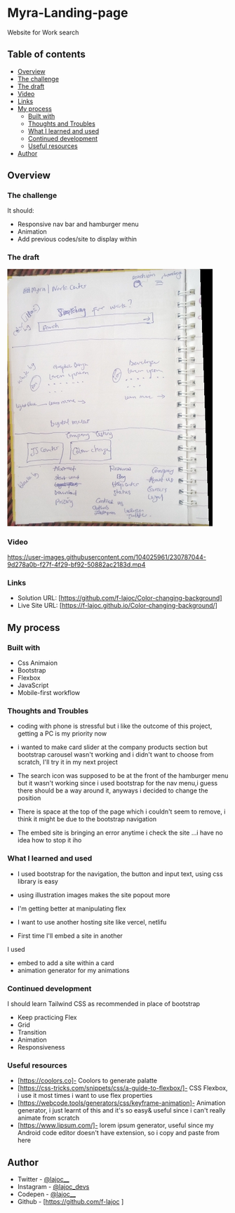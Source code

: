 # Myra-Landing-page
Website for Work search

## Table of contents

- [Overview](#overview)
 - [The challenge](#the-challenge)
  - [The draft](#the-draft)
  - [Video](#video)
  - [Links](#links)
- [My process](#my-process)
  - [Built with](#built-with)
  - [Thoughts and Troubles](#thoughts-and-troubles)
  - [What I learned and used](#what-i-learned-and-used)
  - [Continued development](#continued-development)
  - [Useful resources](#useful-resources)
- [Author](#author)

## Overview

### The challenge


It should:

- Responsive nav bar and hamburger menu
- Animation
- Add previous codes/site to display within 


### The draft

![draft](images/draft.jpg)

### Video 


https://user-images.githubusercontent.com/104025961/230787044-9d278a0b-f27f-4f29-bf92-50882ac2183d.mp4



### Links

- Solution URL: [https://github.com/f-lajoc/Color-changing-background] 
- Live Site URL: [https://f-lajoc.github.io/Color-changing-background/]

## My process

### Built with

- Css Animaion
- Bootstrap
- Flexbox
- JavaScript
- Mobile-first workflow


### Thoughts and Troubles
- coding with phone is stressful but i like the outcome of this project, getting a PC is my priority now

- i wanted to make card slider at the company products section but bootstrap carousel wasn't working and i didn't want to choose from scratch, I'll try it in my next project

- The search icon was supposed to be at the front of the hamburger menu but it wasn't working since i used bootstrap for the nav menu,i guess there should be a way around it, anyways i decided to change the position

- There is space at the top of the page which i couldn't seem to remove, i think it might be due to the bootstrap navigation 

- The embed site is bringing an error anytime i check the site ...i have no idea how to stop it iho

### What I learned and used

- I used bootstrap for the navigation, the button and input text, using css library is easy

- using illustration images makes the site popout more

- I'm getting better at manipulating flex

- I want to use another hosting site like vercel, netlifu

- First time I'll embed a site in another

I used 

- embed to add a site within a card
- animation generator for my animations 

### Continued development

I should learn Tailwind CSS as recommended in place of bootstrap 
- Keep practicing Flex
- Grid
- Transition
- Animation
- Responsiveness 

### Useful resources
- [https://coolors.co]- Coolors to generate palatte
- [https://css-tricks.com/snippets/css/a-guide-to-flexbox/]- CSS Flexbox, i use it most times i want to use flex properties
- [https://webcode.tools/generators/css/keyframe-animation]- Animation generator, i just learnt of this and it's so easy& useful since i can't really animate from scratch
- [https://www.lipsum.com/]- lorem ipsum generator, useful since my Android code editor doesn't have extension, so i copy and paste from here

## Author

- Twitter - [@lajoc__](https://www.twitter.com/lajoc__)
- Instagram - [@lajoc_devs](https://www.instagram.com/lajoc_devs)
- Codepen - [@lajoc__](https://codepen.io/lajoc__/pen/bGvYWjR)
- Github - [https://github.com/f-lajoc ]


